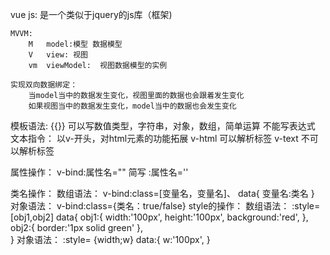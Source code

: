 vue js:
    是一个类似于jquery的js库（框架)
    
    MVVM:
        M   model:模型 数据模型
        V   view: 视图
        vm  viewModel:  视图数据模型的实例
        
    实现双向数据绑定：
        当model当中的数据发生变化，视图里面的数据也会跟着发生变化
        如果视图当中的数据发生变化，model当中的数据也会发生变化
    
模板语法:
    {{}}
    可以写数值类型，字符串，对象，数组，简单运算
    不能写表达式
文本指令：
以v-开头，对html元素的功能拓展
    v-html 可以解析标签
    v-text 不可以解析标签
    
属性操作：
    v-bind:属性名=""
    简写   :属性名=''
    
类名操作：
    数组语法：
    v-bind:class=[变量名，变量名]、
    data{
        变量名:类名
    }
    对象语法：
    v-bind:class={类名：true/false}
style的操作：
    数组语法：
    :style=[obj1,obj2]
    data{
        obj1:{
            width:'100px',
            height:'100px',
            background:'red',
        },
        obj2:{
            border:'1px solid green'
        },      
    } 
    对象语法：
    :style= {width;w}
    data:{
        w:'100px',
    }     
    